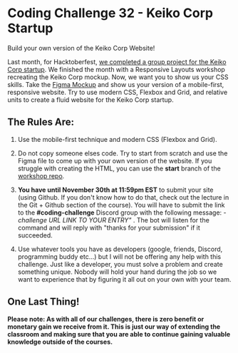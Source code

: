 # Coding Challenge 32 - Keiko Corp Startup

Build your own version of the Keiko Corp Website! 

Last month, for Hacktoberfest, [we completed a group project for the Keiko Corp startup](https://github.com/zero-to-mastery/Keiko-Corp). We finished the month with a Responsive Layouts workshop recreating the Keiko Corp mockup. Now, we want you to show us your CSS skills. Take the [Figma Mockup](https://www.figma.com/file/NY0Do1PFf4xl0ZuSTA1X9U/Keiko-Corp-Hacktoberfest-Project?node-id=2%3A8) and show us your version of a mobile-first, responsive website. Try to use modern CSS, Flexbox and Grid, and relative units to create a fluid website for the Keiko Corp startup.

## The Rules Are:

1. Use the mobile-first technique and modern CSS (Flexbox and Grid).

2. Do not copy someone elses code. Try to start from scratch and use the Figma file to come up with your own version of the website. If you struggle with creating the HTML, you can use the **start** branch of the [workshop repo](https://github.com/brittneypostma/workshop-keiko-corp).

3. **You have until November 30th at 11:59pm EST** to submit your site (using Github. If you don't know how to do that, check out the lecture in the Git + Github section of the course). You will have to submit the link to the **#coding-challenge** Discord group with the following message:  *-challenge URL LINK TO YOUR ENTRY"* . The bot will listen for the command and will reply with "thanks for your submission" if it succeeded.

4. Use whatever tools you have as developers (google, friends, Discord, programming buddy etc...) but I will not be offering any help with this challenge. Just like a developer, you must solve a problem and create something unique. Nobody will hold your hand during the job so we want to experience that by figuring it all out on your own with your team. 

## One Last Thing!

**Please note: As with all of our challenges, there is zero benefit or monetary gain we receive from it. This is just our way of extending the classroom and making sure that you are able to continue gaining valuable knowledge outside of the courses.**
